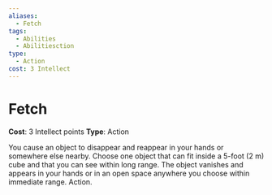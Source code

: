 ```yaml
---
aliases:
  - Fetch
tags:
  - Abilities
  - Abilitiesction
type:
  - Action
cost: 3 Intellect
---
```


# Fetch

**Cost**: 3 Intellect points
**Type**: Action

You cause an object to disappear and reappear in your hands or somewhere else nearby. Choose one object that can fit inside a 5-foot (2 m) cube and that you can see within long range. The object vanishes and appears in your hands or in an open space anywhere you choose within immediate range. Action.

